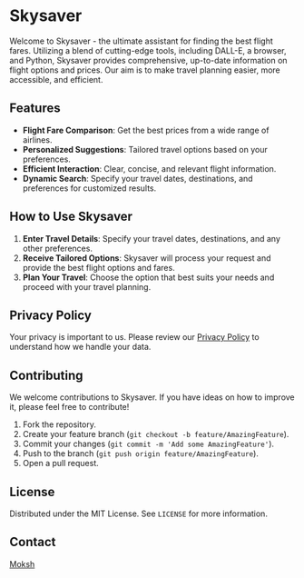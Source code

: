 # Skysaver

Welcome to Skysaver - the ultimate assistant for finding the best flight fares. Utilizing a blend of cutting-edge tools, including DALL-E, a browser, and Python, Skysaver provides comprehensive, up-to-date information on flight options and prices. Our aim is to make travel planning easier, more accessible, and efficient.

## Features

- **Flight Fare Comparison**: Get the best prices from a wide range of airlines.
- **Personalized Suggestions**: Tailored travel options based on your preferences.
- **Efficient Interaction**: Clear, concise, and relevant flight information.
- **Dynamic Search**: Specify your travel dates, destinations, and preferences for customized results.

## How to Use Skysaver

1. **Enter Travel Details**: Specify your travel dates, destinations, and any other preferences.
2. **Receive Tailored Options**: Skysaver will process your request and provide the best flight options and fares.
3. **Plan Your Travel**: Choose the option that best suits your needs and proceed with your travel planning.

## Privacy Policy

Your privacy is important to us. Please review our [Privacy Policy](link-to-your-privacy-policy) to understand how we handle your data.

## Contributing

We welcome contributions to Skysaver. If you have ideas on how to improve it, please feel free to contribute!

1. Fork the repository.
2. Create your feature branch (`git checkout -b feature/AmazingFeature`).
3. Commit your changes (`git commit -m 'Add some AmazingFeature'`).
4. Push to the branch (`git push origin feature/AmazingFeature`).
5. Open a pull request.

## License

Distributed under the MIT License. See `LICENSE` for more information.

## Contact

[Moksh](mailto:moksh3098@gmail.com)

